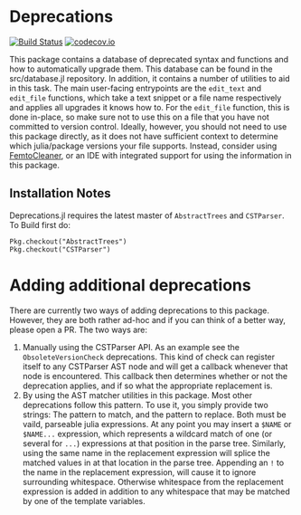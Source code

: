 # Deprecations

[![Build Status](https://travis-ci.org/JuliaComputing/Deprecations.jl.svg?branch=master)](https://travis-ci.org/JuliaComputing/Deprecations.jl)
[![codecov.io](http://codecov.io/github/JuliaComputing/Deprecations.jl/coverage.svg?branch=master)](http://codecov.io/github/JuliaComputing/Deprecations.jl?branch=master)

This package contains a database of deprecated syntax and functions and how to automatically upgrade them. This database can be found in the src/database.jl
repository. In addition, it contains a number of utilities to aid in this task. The main user-facing entrypoints are the
`edit_text` and `edit_file` functions, which take a text snippet or a file name respectively and applies all upgrades it knows how to.
For the `edit_file` function, this is done in-place, so make sure not to use this on a file that you have not committed to version control.
Ideally, however, you should not need to use this package directly, as it does not have sufficient context to determine which julia/package versions
your file supports. Instead, consider using [FemtoCleaner](https://github.com/Keno/FemtoCleaner.jl), or an IDE with integrated support for using
the information in this package.

## Installation Notes
Deprecations.jl requires the latest master of `AbstractTrees` and `CSTParser`.
To Build first do:
```
Pkg.checkout("AbstractTrees")
Pkg.checkout("CSTParser")
```

# Adding additional deprecations

There are currently two ways of adding deprecations to this package. However, they are both rather ad-hoc and if
you can think of a better way, please open a PR. The two ways are:

1. Manually using the CSTParser API. As an example see the `ObsoleteVersionCheck` deprecations. This kind of check
   can register itself to any CSTParser AST node and will get a callback whenever that node is encountered. This
   callback then determines whether or not the deprecation applies, and if so what the appropriate replacement is.
2. By using the AST matcher utilities in this package. Most other deprecations follow this pattern. To use it, you simply
   provide two strings: The pattern to match, and the pattern to replace. Both must be vaild, parseable julia expressions.
   At any point you may insert a `$NAME` or `$NAME...` expression, which represents a wildcard match of one (or several for `...`)
   expressions at that position in the parse tree. Similarly, using the same name in the replacement expression will splice
   the matched values in at that location in the parse tree. Appending an `!` to the name in the replacement expression,
   will cause it to ignore surrounding whitespace. Otherwise whitespace from the replacement expression is added in addition
   to any whitespace that may be matched by one of the template variables.

